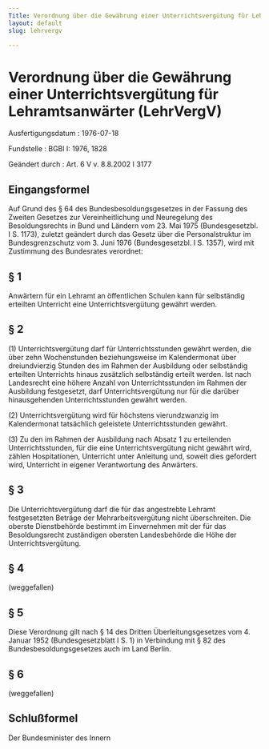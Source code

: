 ```yaml
---
Title: Verordnung über die Gewährung einer Unterrichtsvergütung für Lehramtsanwärter
layout: default
slug: lehrvergv

---
```


# Verordnung über die Gewährung einer Unterrichtsvergütung für Lehramtsanwärter (LehrVergV)

Ausfertigungsdatum
:   1976-07-18

Fundstelle
:   BGBl I: 1976, 1828

Geändert durch
:   Art. 6 V v. 8.8.2002 I 3177


## Eingangsformel

Auf Grund des § 64 des Bundesbesoldungsgesetzes in der Fassung des
Zweiten Gesetzes zur Vereinheitlichung und Neuregelung des
Besoldungsrechts in Bund und Ländern vom 23. Mai 1975 (Bundesgesetzbl.
I S. 1173), zuletzt geändert durch das Gesetz über die
Personalstruktur im Bundesgrenzschutz vom 3. Juni 1976
(Bundesgesetzbl. I S. 1357), wird mit Zustimmung des Bundesrates
verordnet:


## § 1

Anwärtern für ein Lehramt an öffentlichen Schulen kann für selbständig
erteilten Unterricht eine Unterrichtsvergütung gewährt werden.


## § 2

(1) Unterrichtsvergütung darf für Unterrichtsstunden gewährt werden,
die über zehn Wochenstunden beziehungsweise im Kalendermonat über
dreiundvierzig Stunden des im Rahmen der Ausbildung oder selbständig
erteilten Unterrichts hinaus zusätzlich selbständig erteilt werden.
Ist nach Landesrecht eine höhere Anzahl von Unterrichtsstunden im
Rahmen der Ausbildung festgesetzt, darf Unterrichtsvergütung nur für
die darüber hinausgehenden Unterrichtsstunden gewährt werden.

(2) Unterrichtsvergütung wird für höchstens vierundzwanzig im
Kalendermonat tatsächlich geleistete Unterrichtsstunden gewährt.

(3) Zu den im Rahmen der Ausbildung nach Absatz 1 zu erteilenden
Unterrichtsstunden, für die eine Unterrichtsvergütung nicht gewährt
wird, zählen Hospitationen, Unterricht unter Anleitung und, soweit
dies gefordert wird, Unterricht in eigener Verantwortung des
Anwärters.


## § 3

Die Unterrichtsvergütung darf die für das angestrebte Lehramt
festgesetzten Beträge der Mehrarbeitsvergütung nicht überschreiten.
Die oberste Dienstbehörde bestimmt im Einvernehmen mit der für das
Besoldungsrecht zuständigen obersten Landesbehörde die Höhe der
Unterrichtsvergütung.


## § 4

(weggefallen)


## § 5

Diese Verordnung gilt nach § 14 des Dritten Überleitungsgesetzes vom
4\. Januar 1952 (Bundesgesetzblatt I S. 1) in Verbindung mit § 82 des
Bundesbesoldungsgesetzes auch im Land Berlin.


## § 6

(weggefallen)


## Schlußformel

Der Bundesminister des Innern

